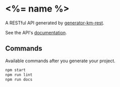 # <%= name %>

A RESTful API generated by [generator-km-rest](https://github.com/KreateMarket/generator-km-rest).

See the API's [documentation](DOCS.md).

## Commands

Available commands after you generate your project.

```bash
npm start
npm run lint
npm run docs
```
